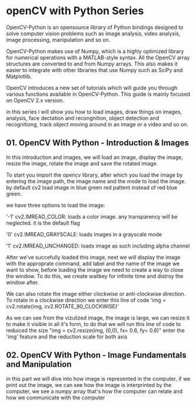 # openCV with Python Series

OpenCV-Python is an opensource library of Python bindings designed to solve computer vision problems such as image analysis, video analysis, image processing, manipulation and so on.

OpenCV-Python makes use of Numpy, which is a highly optimized library for numerical operations with a MATLAB-style syntax. All the OpenCV array structures are converted to and from Numpy arrays. This also makes it easier to integrate with other libraries that use Numpy such as SciPy and Matplotlib.

OpenCV introduces a new set of tutorials which will guide you through various functions available in OpenCV-Python. This guide is mainly focused on OpenCV 2.x version.

in this series i will show you how to load images, draw things on images, analysis, face dectation and recongnition, object detection and recognitiong, track object moving around in an image or a video and so on.


## 01. OpenCV With Python - Introduction & Images

In this introduction and images, we will load an image, display the image, resize the image, rotate the image and save the rotated image.

To start you import the opencv library, after which you load the image by entering the image path, the image name and the mode to load the image. by default cv2 load image in blue green red pattent instead of red blue green.

we have three options to load the image:

'-1' cv2.IMREAD_COLOR: loads a color image. any transparency will be neglected. it is the default flag
 
 '0' cv2.IMREAD_GRAYSCALE: loads images in a grayscale mode
 
 '1' cv2.IMREAD_UNCHANGED: loads image as such including alpha channel 

After we've succefully loaded this image, next we will display the image with the approprate command, add label and the name of the image we want to show, before loading the image we need to create a way to close the window. To do this, we create waitkey for infinite time and distroy the window after.

We can also rotate the image either clockwise or anti-clockwise direction. To rotate in a clockwise direction we enter this line of code 'img = cv2.rotate(img, cv2.ROTATE_90_CLOCKWISE)'

As we can see from the vizulized image, the image is large, we can resize it to make it visible in all it's form, to do that we will run this line of code to reduiced the size "img = cv2.resize(img, (0,0), fx= 0.6, fy= 0.6)" enter the 'img' feature and the reduction scale for both axis


## 02. OpenCV With Python - Image Fundamentals and Manipulation

in this part we will dive into how image is represented in the computer, if we print out the image, we can see how the image is interprinted by the computer, we see a numpy array that's how the computer can relate and how we communicate with the computer
